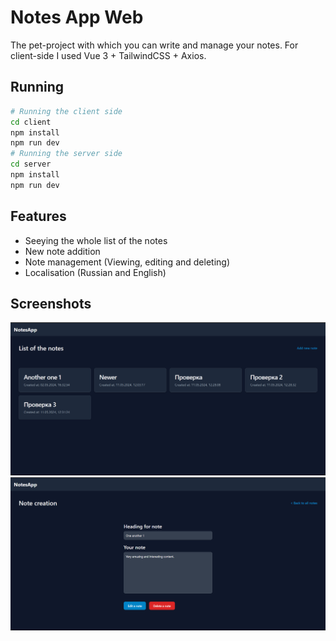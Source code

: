 # Notes App Web
The pet-project with which you can write and manage your notes. For client-side I used Vue 3 + TailwindCSS + Axios.
## Running
```bash
# Running the client side
cd client
npm install
npm run dev
# Running the server side
cd server
npm install
npm run dev
```
## Features
* Seeying the whole list of the notes
* New note addition
* Note management (Viewing, editing and deleting)
* Localisation (Russian and English)
## Screenshots
<img src="https://raw.githubusercontent.com/jezmunh/NotesApp-Web/main/screenshots/screenshot2.png" alt="screenshot" /> </br>
<img src="https://raw.githubusercontent.com/jezmunh/NotesApp-Web/main/screenshots/screenshot3.png" alt="screenshot" />
